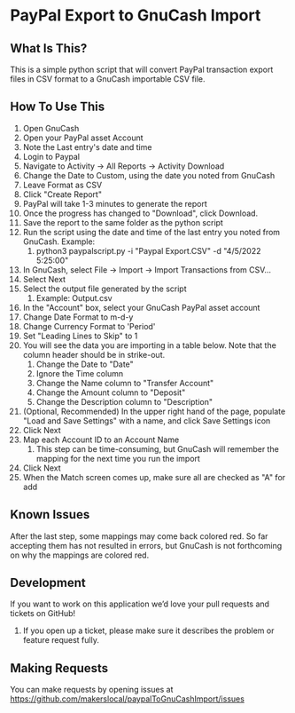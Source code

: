 PayPal Export to GnuCash Import
==============================

What Is This?
-------------

This is a simple python script that will convert PayPal transaction export files in CSV format to a GnuCash importable
CSV file.  


How To Use This
---------------

1. Open GnuCash
2. Open your PayPal asset Account
3. Note the Last entry's date and time
4. Login to Paypal
5. Navigate to Activity -> All Reports -> Activity Download
6. Change the Date to Custom, using the date you noted from GnuCash
7. Leave Format as CSV
8. Click "Create Report"
9. PayPal will take 1-3 minutes to generate the report
10. Once the progress has changed to "Download", click Download.
11. Save the report to the same folder as the python script
12. Run the script using the date and time of the last entry you noted from GnuCash. Example:  
    1. python3 paypalscript.py -i "Paypal Export.CSV" -d "4/5/2022 5:25:00"
13. In GnuCash, select File -> Import -> Import Transactions from CSV...
14. Select Next
15. Select the output file generated by the script
    1. Example:  Output.csv
16. In the "Account" box, select your GnuCash PayPal asset account
17. Change Date Format to m-d-y
18. Change Currency Format to 'Period'
19. Set "Leading Lines to Skip" to 1
20. You will see the data you are importing in a table below. Note that the column header should be in strike-out.
    1. Change the Date to "Date"
    2. Ignore the Time column
    3. Change the Name column to "Transfer Account"
    4. Change the Amount column to "Deposit"
    5. Change the Description column to "Description"
21. (Optional, Recommended) In the upper right hand of the page, populate "Load and Save Settings" with a name, and click Save Settings icon
22. Click Next
23. Map each Account ID to an Account Name
    1. This step can be time-consuming, but GnuCash will remember the mapping for the next time you run the import
24. Click Next
25. When the Match screen comes up, make sure all are checked as "A" for add


Known Issues
-----------
After the last step, some mappings may come back colored red.  So far accepting them has not resulted in errors, but GnuCash
is not forthcoming on why the mappings are colored red.

Development
-----------

If you want to work on this application we’d love your pull requests and tickets on GitHub!

1. If you open up a ticket, please make sure it describes the problem or feature request fully.

Making Requests
---------------

You can make requests by opening issues at https://github.com/makerslocal/paypalToGnuCashImport/issues